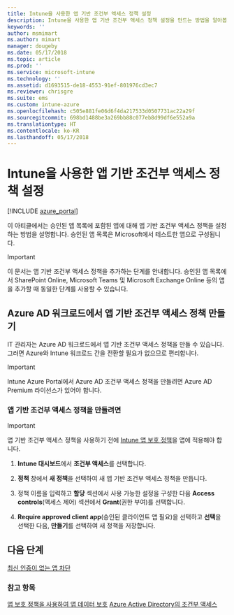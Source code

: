```yaml
---
title: Intune을 사용한 앱 기반 조건부 액세스 정책 설정
description: Intune을 사용한 앱 기반 조건부 액세스 정책 설정을 만드는 방법을 알아봅니다.
keywords: ''
author: msmimart
ms.author: mimart
manager: dougeby
ms.date: 05/17/2018
ms.topic: article
ms.prod: ''
ms.service: microsoft-intune
ms.technology: ''
ms.assetid: d1693515-de18-4553-91ef-801976cd3ec7
ms.reviewer: chrisgre
ms.suite: ems
ms.custom: intune-azure
ms.openlocfilehash: c505e881fe06d6f4da217533d0507731ac22a29f
ms.sourcegitcommit: 698bd1488be3a269bb88c077eb8d99df6e552a9a
ms.translationtype: HT
ms.contentlocale: ko-KR
ms.lasthandoff: 05/17/2018
---
```

# <a name="set-up-app-based-conditional-access-policies-with-intune"></a>Intune을 사용한 앱 기반 조건부 액세스 정책 설정

[!INCLUDE [azure_portal](./includes/azure_portal.md)]

이 아티클에서는 승인된 앱 목록에 포함된 앱에 대해 앱 기반 조건부 액세스 정책을 설정하는 방법을 설명합니다. 승인된 앱 목록은 Microsoft에서 테스트한 앱으로 구성됩니다.

> [!IMPORTANT]
> 이 문서는 앱 기반 조건부 액세스 정책을 추가하는 단계를 안내합니다. 승인된 앱 목록에서 SharePoint Online, Microsoft Teams 및 Microsoft Exchange Online 등의 앱을 추가할 때 동일한 단계를 사용할 수 있습니다.

## <a name="create-app-based-conditional-access-policies-in-azure-ad-workload"></a>Azure AD 워크로드에서 앱 기반 조건부 액세스 정책 만들기

IT 관리자는 Azure AD 워크로드에서 앱 기반 조건부 액세스 정책을 만들 수 있습니다. 그러면 Azure와 Intune 워크로드 간을 전환할 필요가 없으므로 편리합니다.

> [!IMPORTANT]
> Intune Azure Portal에서 Azure AD 조건부 액세스 정책을 만들려면 Azure AD Premium 라이선스가 있어야 합니다.

### <a name="to-create-an-app-based-conditional-access-policy"></a>앱 기반 조건부 액세스 정책을 만들려면

> [!IMPORTANT]
> 앱 기반 조건부 액세스 정책을 사용하기 전에 [Intune 앱 보호 정책](app-protection-policies.md)을 앱에 적용해야 합니다.

1. **Intune 대시보드**에서 **조건부 액세스**를 선택합니다.

2. **정책** 창에서 **새 정책**을 선택하여 새 앱 기반 조건부 액세스 정책을 만듭니다.

4. 정책 이름을 입력하고 **할당** 섹션에서 사용 가능한 설정을 구성한 다음 **Access controls**(액세스 제어) 섹션에서 **Grant**(권한 부여)를 선택합니다.

5. **Require approved client app**(승인된 클라이언트 앱 필요)을 선택하고 **선택**을 선택한 다음, **만들기**를 선택하여 새 정책을 저장합니다.

## <a name="next-steps"></a>다음 단계
[최신 인증이 없는 앱 차단](app-modern-authentication-block.md)

### <a name="see-also"></a>참고 항목

[앱 보호 정책을 사용하여 앱 데이터 보호](app-protection-policies.md)
[Azure Active Directory의 조건부 액세스](https://docs.microsoft.com/azure/active-directory/active-directory-conditional-access)
